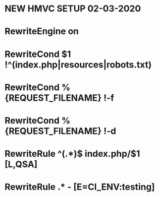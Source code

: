 # NEW HMVC SETUP 02-03-2020
# RewriteEngine on
# RewriteCond $1 !^(index\.php|resources|robots\.txt)
# RewriteCond %{REQUEST_FILENAME} !-f
# RewriteCond %{REQUEST_FILENAME} !-d
# RewriteRule ^(.*)$ index.php/$1 [L,QSA] 

# RewriteRule .* - [E=CI_ENV:testing]
